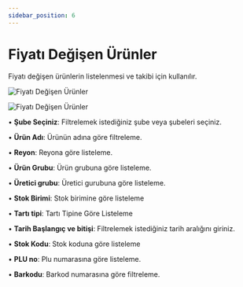 ```yaml
---
sidebar_position: 6
---
```


# Fiyatı Değişen Ürünler

Fiyatı değişen ürünlerin listelenmesi ve takibi için kullanılır.

![Fiyatı Değişen Ürünler](/img/moduller/fiyati-degisen-urunler-1.png)

![Fiyatı Değişen Ürünler](/img/moduller/fiyati-degisen-urunler-2.png)

•	**Şube Seçiniz**: Filtrelemek istediğiniz şube veya şubeleri seçiniz.

•	**Ürün Adı**: Ürünün adına göre filtreleme.

•	**Reyon**: Reyona göre listeleme.

•	**Ürün Grubu**: Ürün grubuna göre listeleme.

•	**Üretici grubu**: Üretici gurubuna göre listeleme.

•	**Stok Birimi**: Stok birimine göre listeleme

•	**Tartı tipi**: Tartı Tipine Göre Listeleme

•	**Tarih Başlangıç ve bitişi**: Filtrelemek istediğiniz tarih aralığını giriniz.

•	**Stok Kodu**: Stok koduna göre listeleme

•	**PLU no**: Plu numarasına göre listeleme.

•	**Barkodu**: Barkod numarasına göre filtreleme.
